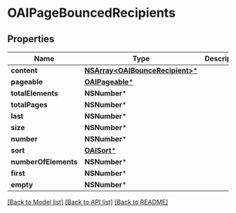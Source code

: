 # OAIPageBouncedRecipients

## Properties
Name | Type | Description | Notes
------------ | ------------- | ------------- | -------------
**content** | [**NSArray&lt;OAIBounceRecipient&gt;***](OAIBounceRecipient) |  | [optional] 
**pageable** | [**OAIPageable***](OAIPageable) |  | [optional] 
**totalElements** | **NSNumber*** |  | [optional] 
**totalPages** | **NSNumber*** |  | [optional] 
**last** | **NSNumber*** |  | [optional] 
**size** | **NSNumber*** |  | [optional] 
**number** | **NSNumber*** |  | [optional] 
**sort** | [**OAISort***](OAISort) |  | [optional] 
**numberOfElements** | **NSNumber*** |  | [optional] 
**first** | **NSNumber*** |  | [optional] 
**empty** | **NSNumber*** |  | [optional] 

[[Back to Model list]](../README#documentation-for-models) [[Back to API list]](../README#documentation-for-api-endpoints) [[Back to README]](../README)


